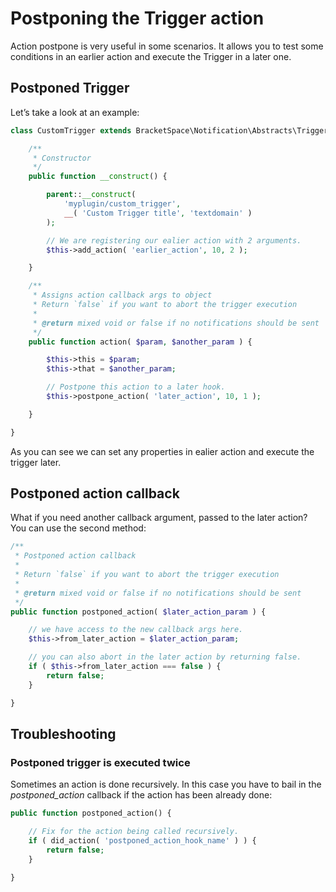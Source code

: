 # Postponing the Trigger action

Action postpone is very useful in some scenarios. It allows you to test some conditions in an earlier action and execute the Trigger in a later one.

## Postponed Trigger

Let’s take a look at an example:

```php
class CustomTrigger extends BracketSpace\Notification\Abstracts\Trigger {

	/**
	 * Constructor
	 */
	public function __construct() {

		parent::__construct(
			'myplugin/custom_trigger',
			__( 'Custom Trigger title', 'textdomain' )
		);

		// We are registering our ealier action with 2 arguments.
		$this->add_action( 'earlier_action', 10, 2 );

	}

	/**
	 * Assigns action callback args to object
	 * Return `false` if you want to abort the trigger execution
	 *
	 * @return mixed void or false if no notifications should be sent
	 */
	public function action( $param, $another_param ) {

		$this->this = $param;
		$this->that = $another_param;

		// Postpone this action to a later hook.
		$this->postpone_action( 'later_action', 10, 1 );

	}

}
```

As you can see we can set any properties in ealier action and execute the trigger later.

## Postponed action callback

What if you need another callback argument, passed to the later action? You can use the second method:

```php
/**
 * Postponed action callback
 *
 * Return `false` if you want to abort the trigger execution
 *
 * @return mixed void or false if no notifications should be sent
 */
public function postponed_action( $later_action_param ) {

	// we have access to the new callback args here.
	$this->from_later_action = $later_action_param;

	// you can also abort in the later action by returning false.
	if ( $this->from_later_action === false ) {
		return false;
	}

}
```

## Troubleshooting

### **Postponed trigger is executed twice**

Sometimes an action is done recursively. In this case you have to bail in the _postponed\_action_ callback if the action has been already done:

```php
public function postponed_action() {

	// Fix for the action being called recursively.
	if ( did_action( 'postponed_action_hook_name' ) ) {
		return false;
	}

}
```

